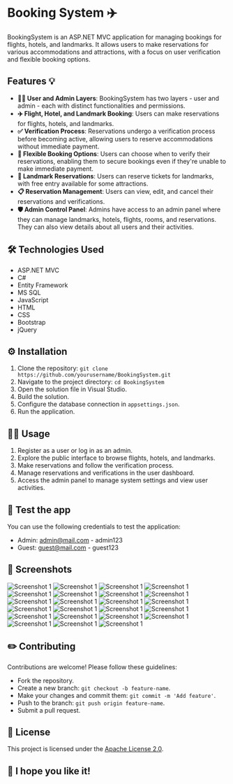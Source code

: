 
# Booking System ✈️ 

BookingSystem is an ASP.NET MVC application for managing bookings for flights, hotels, and landmarks. It allows users to make reservations for various accommodations and attractions, with a focus on user verification and flexible booking options.  


## Features 💡
 
- **👩‍💻 User and Admin Layers**: BookingSystem has two layers - user and admin - each with distinct functionalities and permissions.
- **✈️ Flight, Hotel, and Landmark Booking**: Users can make reservations for flights, hotels, and landmarks.
- **✅ Verification Process**: Reservations undergo a verification process before becoming active, allowing users to reserve accommodations without immediate payment.
- **🤩 Flexible Booking Options**: Users can choose when to verify their reservations, enabling them to secure bookings even if they're unable to make immediate payment.
- **🎫 Landmark Reservations**: Users can reserve tickets for landmarks, with free entry available for some attractions.
- **📋 Reservation Management**: Users can view, edit, and cancel their reservations and verifications.
- **🛡️ Admin Control Panel**: Admins have access to an admin panel where they can manage landmarks, hotels, flights, rooms, and reservations. They can also view details about all users and their activities.

## 🛠 Technologies Used

- ASP.NET MVC
- C#
- Entity Framework
- MS SQL
- JavaScript
- HTML
- CSS
- Bootstrap
- jQuery

## ⚙️ Installation

1. Clone the repository: `git clone https://github.com/yourusername/BookingSystem.git`
2. Navigate to the project directory: `cd BookingSystem`
3. Open the solution file in Visual Studio.
4. Build the solution.
5. Configure the database connection in `appsettings.json`.
6. Run the application.

## 👨‍💻 Usage

1. Register as a user or log in as an admin.
2. Explore the public interface to browse flights, hotels, and landmarks.
3. Make reservations and follow the verification process.
4. Manage reservations and verifications in the user dashboard.
5. Access the admin panel to manage system settings and view user activities.

## 🚀 Test the app

You can use the following credentials to test the application:
- Admin: admin@mail.com - admin123
- Guest: guest@mail.com - guest123

## 📸 Screenshots

![Screenshot 1](screenshots/Screeshot1.png)
![Screenshot 1](screenshots/Screenshot2.png)
![Screenshot 1](screenshots/Screenshot3.png)
![Screenshot 1](screenshots/Screenshot4.png)
![Screenshot 1](screenshots/Screenshot5.png)
![Screenshot 1](screenshots/Screenshot6.png)
![Screenshot 1](screenshots/Screenshot7.png)
![Screenshot 1](screenshots/Screenshot8.png)
![Screenshot 1](screenshots/Screenshot9.png)
![Screenshot 1](screenshots/Screenshot10.png)
![Screenshot 1](screenshots/Screenshot11.png)
![Screenshot 1](screenshots/Screenshot12.png)
![Screenshot 1](screenshots/Screenshot13.png)
![Screenshot 1](screenshots/Screenshot14.png)
![Screenshot 1](screenshots/Screenshot15.png)
![Screenshot 1](screenshots/Screenshot16.png)
![Screenshot 1](screenshots/Screenshot17.png)
![Screenshot 1](screenshots/Screenshot18.png)
![Screenshot 1](screenshots/Screenshot19.png)
![Screenshot 1](screenshots/Screenshot20.png)
![Screenshot 1](screenshots/Screenshot21.png)
![Screenshot 1](screenshots/Screenshot23.png)
![Screenshot 1](screenshots/Screenshot24.png)

## ✏️ Contributing

Contributions are welcome! Please follow these guidelines:
- Fork the repository.
- Create a new branch: `git checkout -b feature-name`.
- Make your changes and commit them: `git commit -m 'Add feature'`.
- Push to the branch: `git push origin feature-name`.
- Submit a pull request.

## 📄 License

This project is licensed under the [Apache License 2.0](LICENSE).

## 💎 I hope you like it!  

